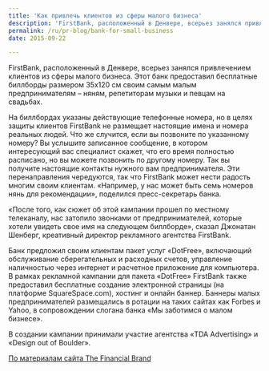 ```yaml
---
title: 'Как привлечь клиентов из сферы малого бизнеса'
description: 'FirstBank, расположенный в Денвере, всерьез занялся привлечением клиентов из сферы малого бизнеса. Этот банк предоставил бесплатные биллборды размером 35х120 см своим самым малым предпринимателям – няням, репетиторам музыки и певцам на свадьбах.'
permalink: /ru/pr-blog/bank-for-small-business
date: 2015-09-22

---
```


FirstBank, расположенный в Денвере, всерьез занялся привлечением клиентов из сферы малого бизнеса. Этот банк предоставил бесплатные биллборды размером 35х120 см своим самым малым предпринимателям – няням, репетиторам музыки и певцам на свадьбах.

На биллбордах указаны действующие телефонные номера, но в целях защиты клиентов FirstBank не размещает настоящие имена и номера реальных людей. Что же случится, если вы позвоните по указанному номеру? Вы услышите записанное сообщение, в котором интересующий вас специалист скажет, что его время полностью расписано, но вы можете позвонить по другому номеру. Так вы получите настоящие контакты нужного вам предпринимателя. Эти перенаправления чередуются, так что FirstBank может нести радость многим своим клиентам. «Например, у нас может быть семь номеров нянь для рекомендации», поделился пресс-секретарь банка.

«После того, как сюжет об этой кампании прошел по местному телеканалу, нас затопило звонками от предпринимателей, которые хотели увидеть свое имя на следующем биллборде», сказал Джонатан Шенберг, креативный директор рекламного агентства FirstBank.

Банк предложил своим клиентам пакет услуг «DotFree», включающий обслуживание сберегательных и расходных счетов, управление наличностью через интернет и расчетное приложение для компьютера. В рамках рекламной кампании для пакета «DotFree» FirstBank также предоставил бесплатные создание электронной страницы (на платформе SquareSpace.com), хостинг и онлайн баннер. Баннеры малых предпринимателей размещались в ротации на таких сайтах как Forbes и Yahoo, в сопровождении слогана банка «Мы заботимся о малом бизнесе».

В создании кампании принимали участие агентства «TDA Advertising» и «Design out of Boulder».

<a href="http://thefinancialbrand.com/6077/firstbank-small-business-marketing/">По материалам сайта The Financial Brand</a>

